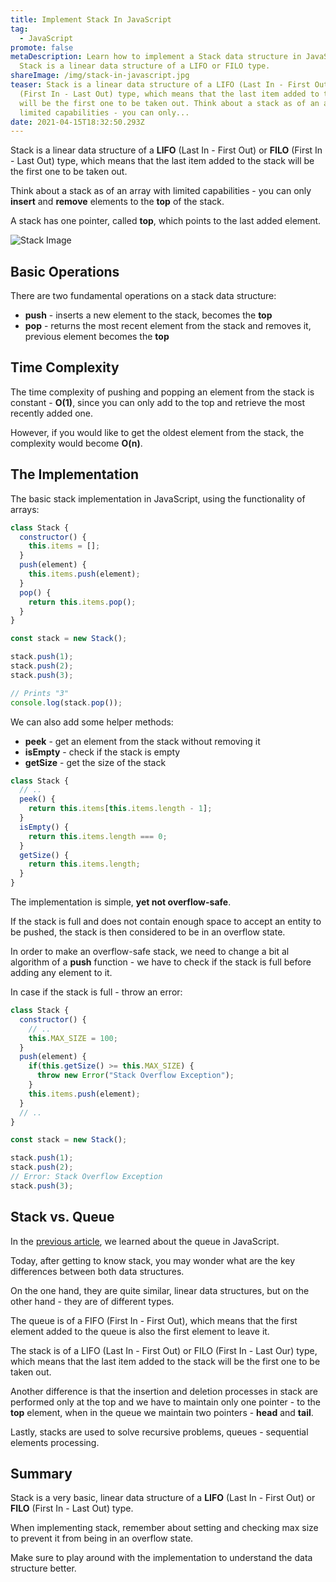 ```yaml
---
title: Implement Stack In JavaScript
tag:
  - JavaScript
promote: false
metaDescription: Learn how to implement a Stack data structure in JavaScript.
  Stack is a linear data structure of a LIFO or FILO type.
shareImage: /img/stack-in-javascript.jpg
teaser: Stack is a linear data structure of a LIFO (Last In - First Out) or FILO
  (First In - Last Out) type, which means that the last item added to the stack
  will be the first one to be taken out. Think about a stack as of an array with
  limited capabilities - you can only...
date: 2021-04-15T18:32:50.293Z
---
```

Stack is a linear data structure of a **LIFO** (Last In - First Out) or **FILO** (First In - Last Out) type, which means that the last item added to the stack will be the first one to be taken out.

Think about a stack as of an array with limited capabilities - you can only **insert** and **remove** elements to the **top** of the stack.

A stack has one pointer, called **top**, which points to the last added element.

![Stack Image](/img/screenshot-2021-04-14-at-22.02.01.png "Stack Image")

## Basic Operations

There are two fundamental operations on a stack data structure:

* **push** - inserts a new element to the stack, becomes the **top**
* **pop** - returns the most recent element from the stack and removes it, previous element becomes the **top**

## Time Complexity

The time complexity of pushing and popping an element from the stack is constant - **O(1)**, since you can only add to the top and retrieve the most recently added one.

However, if you would like to get the oldest element from the stack, the complexity would become **O(n)**.

## The Implementation

The basic stack implementation in JavaScript, using the functionality of arrays:

```javascript
class Stack {
  constructor() {
    this.items = [];
  }
  push(element) {
    this.items.push(element);
  }
  pop() {
    return this.items.pop();
  }
}

const stack = new Stack();

stack.push(1);
stack.push(2);
stack.push(3);

// Prints "3"
console.log(stack.pop());
```

We can also add some helper methods:

* **peek** - get an element from the stack without removing it
* **isEmpty** - check if the stack is empty
* **getSize** - get the size of the stack

```javascript
class Stack {
  // .. 
  peek() {
    return this.items[this.items.length - 1];
  }
  isEmpty() {
    return this.items.length === 0;
  }
  getSize() {
    return this.items.length;
  }
}
```

The implementation is simple, **yet not overflow-safe**.

If the stack is full and does not contain enough space to accept an entity to be pushed, the stack is then considered to be in an overflow state.

In order to make an overflow-safe stack, we need to change a bit al algorithm of a **push** function - we have to check if the stack is full before adding any element to it.

In case if the stack is full - throw an error:

```javascript
class Stack {
  constructor() {
    // .. 
    this.MAX_SIZE = 100;
  }
  push(element) {
    if(this.getSize() >= this.MAX_SIZE) {
      throw new Error("Stack Overflow Exception");
    }
    this.items.push(element);
  }
  // ..
}

const stack = new Stack();

stack.push(1);
stack.push(2);
// Error: Stack Overflow Exception
stack.push(3);
```

## Stack vs. Queue

In the [previous article](/implement-queue-in-javascript/), we learned about the queue in JavaScript.

Today, after getting to know stack, you may wonder what are the key differences between both data structures.

On the one hand, they are quite similar, linear data structures, but on the other hand - they are of different types.

The queue is of a FIFO (First In - First Out), which means that the first element added to the queue is also the first element to leave it.

The stack is of a LIFO (Last In - First Out) or FILO (First In - Last Our) type, which means that the last item added to the stack will be the first one to be taken out.

Another difference is that the insertion and deletion processes in stack are performed only at the top and we have to maintain only one pointer - to the **top** element, when in the queue we maintain two pointers - **head** and **tail**. 

Lastly, stacks are used to solve recursive problems, queues - sequential elements processing.

## Summary

Stack is a very basic, linear data structure of a **LIFO** (Last In - First Out) or **FILO** (First In - Last Out) type.

When implementing stack, remember about setting and checking max size to prevent it from being in an overflow state.

Make sure to play around with the implementation to understand the data structure better.